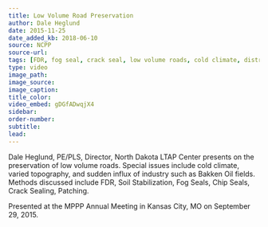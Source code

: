 ```yaml
---
title: Low Volume Road Preservation
author: Dale Heglund
date: 2015-11-25
date_added_kb: 2018-06-10
source: NCPP
source-url:
tags: [FDR, fog seal, crack seal, low volume roads, cold climate, distress identification, MPPP, NCPP]
type: video
image_path:
image_source:
image_caption:
title_color:
video_embed: gDGfADwqjX4
sidebar:
order-number:
subtitle:
lead:
---
```

Dale Heglund, PE/PLS, Director, North Dakota LTAP Center presents on the preservation of low volume roads. Special issues include cold climate, varied topography, and sudden influx of industry such as Bakken Oil fields. Methods discussed include FDR, Soil Stabilization, Fog Seals, Chip Seals, Crack Sealing, Patching.

Presented at the MPPP Annual Meeting in Kansas City, MO on September 29, 2015.
<!--more-->
